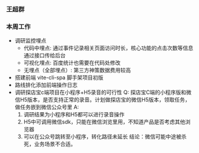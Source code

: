 
### 王超群
 ### 本周工作
  - 调研监控埋点
    - 代码中埋点: 通过事件记录相关页面访问时长，核心功能的点击次数等信息通过接口传给后台
    - 可视化埋点: 百度统计也需要在代码处修改
    - 无埋点（全部埋点）: 第三方神策数据费用较高
  - 搭建前端 vite-cli-spa 脚手架项目初版
  - 路线排化添加前端操作日志
  - 调研探店宝c端项目在小程序+H5录音的可行性
    Q: 探店宝C端的小程序版和微信H5版本，是否支持正常的录音。计划做探店宝的微信H5版本，领取任务，做任务嵌到微信公众号里
    A: 
      1. 调研结果为小程序和H5都可以进行录音操作
      2. H5中可调用微信sdk，只能在微信浏览里用，不知道产品是否考虑其他浏览器
      3. 可以在公众号跳转至小程序，转化路径未延长
    结论：微信可能中途被杀死，业务场景不合适。
